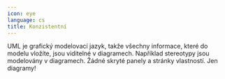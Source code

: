 ```yaml
---
icon: eye
language: cs
title: Konzistentní
---
```


UML je grafický modelovací jazyk, takže všechny informace, které do modelu
vložíte, jsou viditelné v diagramech. Například stereotypy jsou modelovány v
diagramech.  Žádné skryté panely a stránky vlastností. Jen diagramy!
